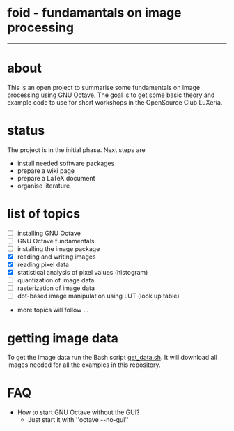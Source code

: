 # foid - fundamantals on image processing
---

# about

This is an open project to summarise some fundamentals on image processing
using GNU Octave. The goal is to get some basic theory and example code to
use for short workshops in the OpenSource Club LuXeria.

# status

The project is in the initial phase. Next steps are
* install needed software packages
* prepare a wiki page
* prepare a LaTeX document
* organise literature

# list of topics
- [ ] installing GNU Octave
- [ ] GNU Octave fundamentals
- [ ] installing the image package
- [x] reading and writing images
- [x] reading pixel data
- [x] statistical analysis of pixel values (histogram)
- [ ] quantization of image data
- [ ] rasterization of image data
- [ ] dot-based image manipulation using LUT (look up table)
* more topics will follow ...

# getting image data

To get the image data run the Bash script [get_data.sh](./data/get_data.sh).
It will download all images needed for all the examples in this repository.

# FAQ

* How to start GNU Octave without the GUI?
    * Just start it with ''octave --no-gui''
